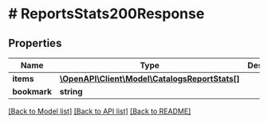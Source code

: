 # # ReportsStats200Response

## Properties

Name | Type | Description | Notes
------------ | ------------- | ------------- | -------------
**items** | [**\OpenAPI\Client\Model\CatalogsReportStats[]**](CatalogsReportStats.md) |  |
**bookmark** | **string** |  | [optional]

[[Back to Model list]](../../README.md#models) [[Back to API list]](../../README.md#endpoints) [[Back to README]](../../README.md)
